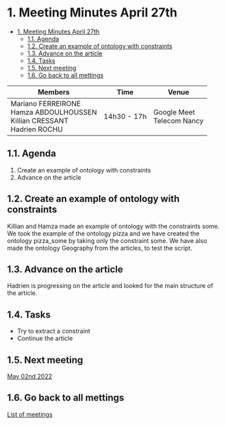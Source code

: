 
# 1. Meeting Minutes April 27th

- [1. Meeting Minutes April 27th](#1-meeting-minutes-april-27th)
  - [1.1. Agenda](#11-agenda)
  - [1.2. Create an example of ontology with constraints](#12-create-an-example-of-ontology-with-constraints)
  - [1.3. Advance on the article](#13-advance-on-the-article)
  - [1.4. Tasks](#14-tasks)
  - [1.5. Next meeting](#15-next-meeting)
  - [1.6. Go back to all mettings](#16-go-back-to-all-mettings)

| Members 	| Time 	| Venue 	|
|---	|---	|---	|
| Mariano FERREIRONE<br>Hamza ABDOULHOUSSEN<br>Killian CRESSANT<br>Hadrien ROCHU 	| 14h30 - 17h 	| Google Meet<br>Telecom Nancy 	|


## 1.1. Agenda
1. Create an example of ontology with constraints
2. Advance on the article


## 1.2. Create an example of ontology with constraints
Killian and Hamza made an example of ontology with the constraints some. We took the example
of the ontology pizza and we have created the ontology pizza_some by taking only the constraint
some.
We have also made the ontology Geography from the articles, to test the script.

## 1.3. Advance on the article
Hadrien is progressing on the article and looked for the main structure of the article.

## 1.4. Tasks
- Try to extract a constraint
- Continue the article

## 1.5. Next meeting
[May 02nd 2022](2022_05_02.md)

## 1.6. Go back to all mettings
[List of meetings](../ReadMe.md)
